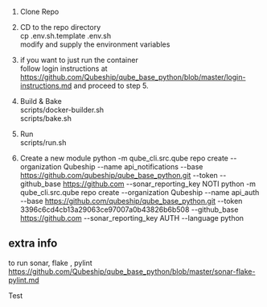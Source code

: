 1. Clone Repo  
2. CD to the repo directory  
cp .env.sh.template .env.sh  
modify and supply the environment variables  


3. if you want to just run the container  
follow login instructions at https://github.com/Qubeship/qube_base_python/blob/master/login-instructions.md and proceed to step 5.  


4. Build  & Bake  
scripts/docker-builder.sh  
scripts/bake.sh  

5. Run  
scripts/run.sh  

6. Create a new module
python -m qube_cli.src.qube repo create --organization Qubeship --name api_notifications --base https://github.com/qubeship/qube_base_python.git --token  --github_base https://github.com --sonar_reporting_key NOTI
python -m qube_cli.src.qube repo create --organization Qubeship --name api_auth --base https://github.com/qubeship/qube_base_python.git --token 3396c6cd4cb13a29063ce97007a0b43826b6b508 --github_base https://github.com --sonar_reporting_key AUTH --language python


## extra info 
to run sonar, flake , pylint
https://github.com/Qubeship/qube_base_python/blob/master/sonar-flake-pylint.md


Test



